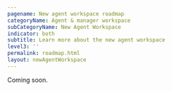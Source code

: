 ```yaml
---
pagename: New agent workspace roadmap
categoryName: Agent & manager workspace
subCategoryName: New Agent Workspace
indicator: both
subtitle: Learn more about the new agent workspace
level3: ''
permalink: roadmap.html
layout: newAgentWorkspace
---
```


Coming soon.
